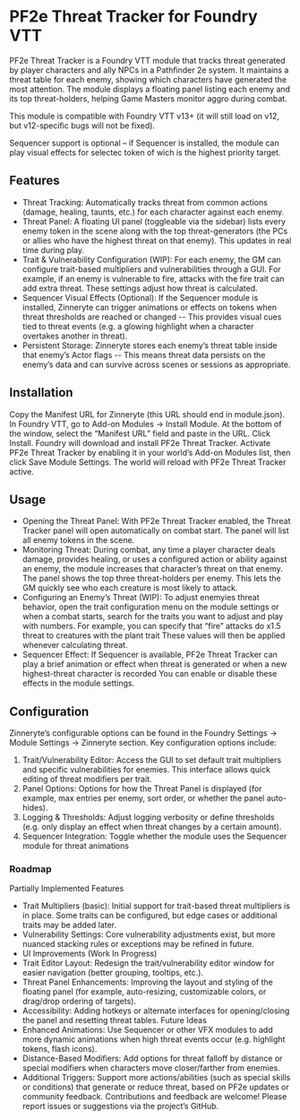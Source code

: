 # PF2e Threat Tracker for Foundry VTT
PF2e Threat Tracker is a Foundry VTT module that tracks threat generated by player characters and ally NPCs in a Pathfinder 2e system. It maintains a threat table for each enemy, showing which characters have generated the most attention. The module displays a floating panel listing each enemy and its top threat-holders, helping Game Masters monitor aggro during combat.

This module is compatible with Foundry VTT v13+ (it will still load on v12, but v12-specific bugs will not be fixed).

Sequencer support is optional – if Sequencer is installed, the module can play visual effects for selectec token of wich is the highest priority target.

## Features
- Threat Tracking: Automatically tracks threat from common actions (damage, healing, taunts, etc.) for each character against each enemy.
- Threat Panel: A floating UI panel (toggleable via the sidebar) lists every enemy token in the scene along with the top threat-generators (the PCs or allies who have the highest threat on that enemy). This updates in real time during play.
- Trait & Vulnerability Configuration (WIP): For each enemy, the GM can configure trait-based multipliers and vulnerabilities through a GUI. For example, if an enemy is vulnerable to fire, attacks with the fire trait can add extra threat. These settings adjust how threat is calculated.
- Sequencer Visual Effects (Optional): If the Sequencer module is installed, Zinneryte can trigger animations or effects on tokens when threat thresholds are reached or changed
-- This provides visual cues tied to threat events (e.g. a glowing highlight when a character overtakes another in threat).
- Persistent Storage: Zinneryte stores each enemy’s threat table inside that enemy’s Actor flags
-- This means threat data persists on the enemy’s data and can survive across scenes or sessions as appropriate.
## Installation
Copy the Manifest URL for Zinneryte (this URL should end in module.json).
In Foundry VTT, go to Add-on Modules → Install Module. At the bottom of the window, select the “Manifest URL” field and paste in the URL.
Click Install. Foundry will download and install  PF2e Threat Tracker.
Activate  PF2e Threat Tracker by enabling it in your world’s Add-on Modules list, then click Save Module Settings. The world will reload with PF2e Threat Tracker active.
## Usage
- Opening the Threat Panel: With PF2e Threat Tracker enabled, the Threat Tracker panel will open automatically on combat start. The panel will list all enemy tokens in the scene.
- Monitoring Threat: During combat, any time a player character deals damage, provides healing, or uses a configured action or ability against an enemy, the module increases that character’s threat on that enemy. The panel shows the top three threat-holders per enemy. This lets the GM quickly see who each creature is most likely to attack.
- Configuring an Enemy’s Threat (WIP): To adjust enemyies threat behavior, open the trait configuration menu on the module settings or when a combat starts, search for the traits you want to adjust and play with numbers. For example, you can specify that “fire” attacks do x1.5 threat to creatures with the plant trait These values will then be applied whenever calculating threat.
- Sequencer Effect: If Sequencer is available, PF2e Threat Tracker can play a brief animation or effect when threat is generated or when a new highest-threat character is recorded
You can enable or disable these effects in the module settings.
## Configuration
Zinneryte’s configurable options can be found in the Foundry Settings → Module Settings → Zinneryte section. Key configuration options include:
1. Trait/Vulnerability Editor: Access the GUI to set default trait multipliers and specific vulnerabilities for enemies. This interface allows quick editing of threat modifiers per trait.
2. Panel Options: Options for how the Threat Panel is displayed (for example, max entries per enemy, sort order, or whether the panel auto-hides).
3. Logging & Thresholds: Adjust logging verbosity or define thresholds (e.g. only display an effect when threat changes by a certain amount).
4. Sequencer Integration: Toggle whether the module uses the Sequencer module for threat animations

### Roadmap
Partially Implemented Features
- Trait Multipliers (basic): Initial support for trait-based threat multipliers is in place. Some traits can be configured, but edge cases or additional traits may be added later.
- Vulnerability Settings: Core vulnerability adjustments exist, but more nuanced stacking rules or exceptions may be refined in future.
- UI Improvements (Work In Progress)
- Trait Editor Layout: Redesign the trait/vulnerability editor window for easier navigation (better grouping, tooltips, etc.).
- Threat Panel Enhancements: Improving the layout and styling of the floating panel (for example, auto-resizing, customizable colors, or drag/drop ordering of targets).
- Accessibility: Adding hotkeys or alternate interfaces for opening/closing the panel and resetting threat tables.
Future Ideas
- Enhanced Animations: Use Sequencer or other VFX modules to add more dynamic animations when high threat events occur (e.g. highlight tokens, flash icons).
- Distance-Based Modifiers: Add options for threat falloff by distance or special modifiers when characters move closer/farther from enemies.
- Additional Triggers: Support more actions/abilities (such as special skills or conditions) that generate or reduce threat, based on PF2e updates or community feedback.
Contributions and feedback are welcome! Please report issues or suggestions via the project’s GitHub.
